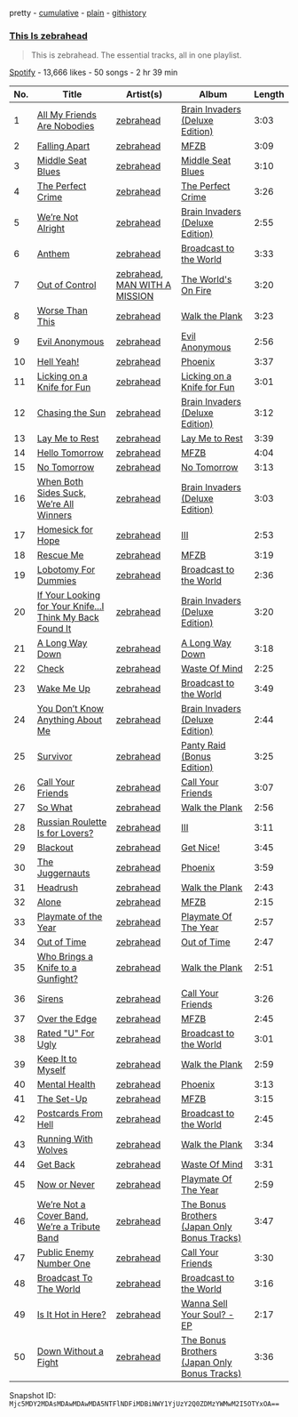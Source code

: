 pretty - [cumulative](/playlists/cumulative/37i9dQZF1DZ06evO441VhO.md) - [plain](/playlists/plain/37i9dQZF1DZ06evO441VhO) - [githistory](https://github.githistory.xyz/mackorone/spotify-playlist-archive/blob/main/playlists/plain/37i9dQZF1DZ06evO441VhO)

### [This Is zebrahead](https://open.spotify.com/playlist/37i9dQZF1DZ06evO441VhO)

> This is zebrahead\. The essential tracks, all in one playlist.

[Spotify](https://open.spotify.com/user/spotify) - 13,666 likes - 50 songs - 2 hr 39 min

| No. | Title | Artist(s) | Album | Length |
|---|---|---|---|---|
| 1 | [All My Friends Are Nobodies](https://open.spotify.com/track/3xhvI8X8PGCKuKd49ZyFNJ) | [zebrahead](https://open.spotify.com/artist/6SiyKSeJo6gcsS2NvuAbsl) | [Brain Invaders \(Deluxe Edition\)](https://open.spotify.com/album/5JxQ55Wvq2kCWtOQ0gSr9h) | 3:03 |
| 2 | [Falling Apart](https://open.spotify.com/track/5bsJbow5ouEx8bHJRr54Ky) | [zebrahead](https://open.spotify.com/artist/6SiyKSeJo6gcsS2NvuAbsl) | [MFZB](https://open.spotify.com/album/0RvGrZn83zvUjARVbbiFDg) | 3:09 |
| 3 | [Middle Seat Blues](https://open.spotify.com/track/4HJJyFnQKbGwPYpWCuhGqv) | [zebrahead](https://open.spotify.com/artist/6SiyKSeJo6gcsS2NvuAbsl) | [Middle Seat Blues](https://open.spotify.com/album/1CyQE3ghzFgt9RBF1Ga6R4) | 3:10 |
| 4 | [The Perfect Crime](https://open.spotify.com/track/5rRwE8PjHsBXfvQ2toLAA9) | [zebrahead](https://open.spotify.com/artist/6SiyKSeJo6gcsS2NvuAbsl) | [The Perfect Crime](https://open.spotify.com/album/2ZWhDKzgWckMPzdKzbh4bf) | 3:26 |
| 5 | [We’re Not Alright](https://open.spotify.com/track/3CPm8pViOWEUtCTI4qrWGu) | [zebrahead](https://open.spotify.com/artist/6SiyKSeJo6gcsS2NvuAbsl) | [Brain Invaders \(Deluxe Edition\)](https://open.spotify.com/album/5JxQ55Wvq2kCWtOQ0gSr9h) | 2:55 |
| 6 | [Anthem](https://open.spotify.com/track/5vB0cxSvzXuVh15EDD0Cej) | [zebrahead](https://open.spotify.com/artist/6SiyKSeJo6gcsS2NvuAbsl) | [Broadcast to the World](https://open.spotify.com/album/0mXXYSxmO3mHdTBrlgOFmZ) | 3:33 |
| 7 | [Out of Control](https://open.spotify.com/track/4qcXBDltsFoCFeERHYfFKE) | [zebrahead](https://open.spotify.com/artist/6SiyKSeJo6gcsS2NvuAbsl), [MAN WITH A MISSION](https://open.spotify.com/artist/3NTbOmzlj2cL86XFuDVFvZ) | [The World's On Fire](https://open.spotify.com/album/3YrPHd8CGlPBfLG4FgmQVy) | 3:20 |
| 8 | [Worse Than This](https://open.spotify.com/track/4wjCtIESmOrufJnqpCNeNs) | [zebrahead](https://open.spotify.com/artist/6SiyKSeJo6gcsS2NvuAbsl) | [Walk the Plank](https://open.spotify.com/album/17f45rWtD5IzrdSew0ZvDi) | 3:23 |
| 9 | [Evil Anonymous](https://open.spotify.com/track/6fB3DvO3syABrIW527ISKA) | [zebrahead](https://open.spotify.com/artist/6SiyKSeJo6gcsS2NvuAbsl) | [Evil Anonymous](https://open.spotify.com/album/6XrDxDfccAIF248JyKIMvS) | 2:56 |
| 10 | [Hell Yeah!](https://open.spotify.com/track/28q2v77HT5TrNO4Spm4AYk) | [zebrahead](https://open.spotify.com/artist/6SiyKSeJo6gcsS2NvuAbsl) | [Phoenix](https://open.spotify.com/album/2HdAxjR3RwHCYRAbBtZYxP) | 3:37 |
| 11 | [Licking on a Knife for Fun](https://open.spotify.com/track/7dva5TF6de5kEEO6E63s8c) | [zebrahead](https://open.spotify.com/artist/6SiyKSeJo6gcsS2NvuAbsl) | [Licking on a Knife for Fun](https://open.spotify.com/album/6YLu3SPZRdXbxfW4VP5NUk) | 3:01 |
| 12 | [Chasing the Sun](https://open.spotify.com/track/6Wmhm5sTC0fpIBCvVH2uQF) | [zebrahead](https://open.spotify.com/artist/6SiyKSeJo6gcsS2NvuAbsl) | [Brain Invaders \(Deluxe Edition\)](https://open.spotify.com/album/5JxQ55Wvq2kCWtOQ0gSr9h) | 3:12 |
| 13 | [Lay Me to Rest](https://open.spotify.com/track/1mamHp9prkpRIUmkbL0Ipk) | [zebrahead](https://open.spotify.com/artist/6SiyKSeJo6gcsS2NvuAbsl) | [Lay Me to Rest](https://open.spotify.com/album/3ikhEcU7D6TW0zHJgxNBPO) | 3:39 |
| 14 | [Hello Tomorrow](https://open.spotify.com/track/1lGPTDBGbDKJnpxEg9GMsi) | [zebrahead](https://open.spotify.com/artist/6SiyKSeJo6gcsS2NvuAbsl) | [MFZB](https://open.spotify.com/album/0RvGrZn83zvUjARVbbiFDg) | 4:04 |
| 15 | [No Tomorrow](https://open.spotify.com/track/22L3BjZDqU8ETWa1wfwdah) | [zebrahead](https://open.spotify.com/artist/6SiyKSeJo6gcsS2NvuAbsl) | [No Tomorrow](https://open.spotify.com/album/12DybI8HFDephDlG0JkqrZ) | 3:13 |
| 16 | [When Both Sides Suck, We’re All Winners](https://open.spotify.com/track/3zxYNAUaz1gqFgINPBqjv8) | [zebrahead](https://open.spotify.com/artist/6SiyKSeJo6gcsS2NvuAbsl) | [Brain Invaders \(Deluxe Edition\)](https://open.spotify.com/album/5JxQ55Wvq2kCWtOQ0gSr9h) | 3:03 |
| 17 | [Homesick for Hope](https://open.spotify.com/track/4RvPDeKtZxooLkO2mXW6gs) | [zebrahead](https://open.spotify.com/artist/6SiyKSeJo6gcsS2NvuAbsl) | [III](https://open.spotify.com/album/2fugR8H7GN4SNbXAnZwfPx) | 2:53 |
| 18 | [Rescue Me](https://open.spotify.com/track/7vJziOrwBGtGshVapxEE9x) | [zebrahead](https://open.spotify.com/artist/6SiyKSeJo6gcsS2NvuAbsl) | [MFZB](https://open.spotify.com/album/0RvGrZn83zvUjARVbbiFDg) | 3:19 |
| 19 | [Lobotomy For Dummies](https://open.spotify.com/track/66OAAgbg7SmKJHxZoaSe34) | [zebrahead](https://open.spotify.com/artist/6SiyKSeJo6gcsS2NvuAbsl) | [Broadcast to the World](https://open.spotify.com/album/0mXXYSxmO3mHdTBrlgOFmZ) | 2:36 |
| 20 | [If Your Looking for Your Knife...I Think My Back Found It](https://open.spotify.com/track/7ARNueFmeVUHPPfntbDdwk) | [zebrahead](https://open.spotify.com/artist/6SiyKSeJo6gcsS2NvuAbsl) | [Brain Invaders \(Deluxe Edition\)](https://open.spotify.com/album/5JxQ55Wvq2kCWtOQ0gSr9h) | 3:20 |
| 21 | [A Long Way Down](https://open.spotify.com/track/5lQUnOC74U3C0MjyjJwwaJ) | [zebrahead](https://open.spotify.com/artist/6SiyKSeJo6gcsS2NvuAbsl) | [A Long Way Down](https://open.spotify.com/album/1mQ8KcLBD0bvlbIcYWdlNi) | 3:18 |
| 22 | [Check](https://open.spotify.com/track/4NAm3aWUkQlQcAll13HVEt) | [zebrahead](https://open.spotify.com/artist/6SiyKSeJo6gcsS2NvuAbsl) | [Waste Of Mind](https://open.spotify.com/album/7bYhJeHWcA2fQcrdLEI5gJ) | 2:25 |
| 23 | [Wake Me Up](https://open.spotify.com/track/3mSZz9k6TzRpin74YEipgV) | [zebrahead](https://open.spotify.com/artist/6SiyKSeJo6gcsS2NvuAbsl) | [Broadcast to the World](https://open.spotify.com/album/0mXXYSxmO3mHdTBrlgOFmZ) | 3:49 |
| 24 | [You Don’t Know Anything About Me](https://open.spotify.com/track/1bc17U8UM8DDQUHywxghnm) | [zebrahead](https://open.spotify.com/artist/6SiyKSeJo6gcsS2NvuAbsl) | [Brain Invaders \(Deluxe Edition\)](https://open.spotify.com/album/5JxQ55Wvq2kCWtOQ0gSr9h) | 2:44 |
| 25 | [Survivor](https://open.spotify.com/track/105NwLq2B5gFMc2BQVHI8d) | [zebrahead](https://open.spotify.com/artist/6SiyKSeJo6gcsS2NvuAbsl) | [Panty Raid \(Bonus Edition\)](https://open.spotify.com/album/0ZzaGzOqEkl2eavzn5y5UK) | 3:25 |
| 26 | [Call Your Friends](https://open.spotify.com/track/33O6ClxE0Fmz149l7HiZcp) | [zebrahead](https://open.spotify.com/artist/6SiyKSeJo6gcsS2NvuAbsl) | [Call Your Friends](https://open.spotify.com/album/6812xPomMsIkc9V0jg5hqs) | 3:07 |
| 27 | [So What](https://open.spotify.com/track/0RJHFMSXfSbic7O7SRsGgG) | [zebrahead](https://open.spotify.com/artist/6SiyKSeJo6gcsS2NvuAbsl) | [Walk the Plank](https://open.spotify.com/album/17f45rWtD5IzrdSew0ZvDi) | 2:56 |
| 28 | [Russian Roulette Is for Lovers?](https://open.spotify.com/track/2c1FRsX6xUDalTZ5duta8v) | [zebrahead](https://open.spotify.com/artist/6SiyKSeJo6gcsS2NvuAbsl) | [III](https://open.spotify.com/album/2fugR8H7GN4SNbXAnZwfPx) | 3:11 |
| 29 | [Blackout](https://open.spotify.com/track/0OjPFbDRJDFuHxnV6X2YpA) | [zebrahead](https://open.spotify.com/artist/6SiyKSeJo6gcsS2NvuAbsl) | [Get Nice!](https://open.spotify.com/album/3R9HDU9QfKoCggoOGZTOVl) | 3:45 |
| 30 | [The Juggernauts](https://open.spotify.com/track/4ZTjAr4g4qKliDJ2SitZ5K) | [zebrahead](https://open.spotify.com/artist/6SiyKSeJo6gcsS2NvuAbsl) | [Phoenix](https://open.spotify.com/album/2HdAxjR3RwHCYRAbBtZYxP) | 3:59 |
| 31 | [Headrush](https://open.spotify.com/track/1xtw6F4uIepvoH1TUAJaWB) | [zebrahead](https://open.spotify.com/artist/6SiyKSeJo6gcsS2NvuAbsl) | [Walk the Plank](https://open.spotify.com/album/17f45rWtD5IzrdSew0ZvDi) | 2:43 |
| 32 | [Alone](https://open.spotify.com/track/2NWWVcMgYuzHHotD9ZZLm7) | [zebrahead](https://open.spotify.com/artist/6SiyKSeJo6gcsS2NvuAbsl) | [MFZB](https://open.spotify.com/album/0RvGrZn83zvUjARVbbiFDg) | 2:15 |
| 33 | [Playmate of the Year](https://open.spotify.com/track/1m3wdcuORJ0NFChz9hYSk7) | [zebrahead](https://open.spotify.com/artist/6SiyKSeJo6gcsS2NvuAbsl) | [Playmate Of The Year](https://open.spotify.com/album/5ffVf5BfBj4Lv9sGDdNaNF) | 2:57 |
| 34 | [Out of Time](https://open.spotify.com/track/70fXq5ZlK9MYEuoHLuD6Na) | [zebrahead](https://open.spotify.com/artist/6SiyKSeJo6gcsS2NvuAbsl) | [Out of Time](https://open.spotify.com/album/7IWrIlIVDc6wDioyrU3lN7) | 2:47 |
| 35 | [Who Brings a Knife to a Gunfight?](https://open.spotify.com/track/4HU3mq85Y1j30CpZcojsLM) | [zebrahead](https://open.spotify.com/artist/6SiyKSeJo6gcsS2NvuAbsl) | [Walk the Plank](https://open.spotify.com/album/17f45rWtD5IzrdSew0ZvDi) | 2:51 |
| 36 | [Sirens](https://open.spotify.com/track/7wCMcW4idLlNjh5DY2WqhF) | [zebrahead](https://open.spotify.com/artist/6SiyKSeJo6gcsS2NvuAbsl) | [Call Your Friends](https://open.spotify.com/album/6812xPomMsIkc9V0jg5hqs) | 3:26 |
| 37 | [Over the Edge](https://open.spotify.com/track/5dmIlDC9WT84BmwK2h8ZmI) | [zebrahead](https://open.spotify.com/artist/6SiyKSeJo6gcsS2NvuAbsl) | [MFZB](https://open.spotify.com/album/0RvGrZn83zvUjARVbbiFDg) | 2:45 |
| 38 | [Rated "U" For Ugly](https://open.spotify.com/track/0eThYQbMcIbjO09j77VwBR) | [zebrahead](https://open.spotify.com/artist/6SiyKSeJo6gcsS2NvuAbsl) | [Broadcast to the World](https://open.spotify.com/album/0mXXYSxmO3mHdTBrlgOFmZ) | 3:01 |
| 39 | [Keep It to Myself](https://open.spotify.com/track/5x973aFd6Tj4nuvcT69TeW) | [zebrahead](https://open.spotify.com/artist/6SiyKSeJo6gcsS2NvuAbsl) | [Walk the Plank](https://open.spotify.com/album/17f45rWtD5IzrdSew0ZvDi) | 2:59 |
| 40 | [Mental Health](https://open.spotify.com/track/732fs63uFgMhF2JZDByDAq) | [zebrahead](https://open.spotify.com/artist/6SiyKSeJo6gcsS2NvuAbsl) | [Phoenix](https://open.spotify.com/album/2HdAxjR3RwHCYRAbBtZYxP) | 3:13 |
| 41 | [The Set\-Up](https://open.spotify.com/track/2Aw502eWK9NavndTlBzLuk) | [zebrahead](https://open.spotify.com/artist/6SiyKSeJo6gcsS2NvuAbsl) | [MFZB](https://open.spotify.com/album/0RvGrZn83zvUjARVbbiFDg) | 3:15 |
| 42 | [Postcards From Hell](https://open.spotify.com/track/6x5AHaFSlfgeVm6U95CNtr) | [zebrahead](https://open.spotify.com/artist/6SiyKSeJo6gcsS2NvuAbsl) | [Broadcast to the World](https://open.spotify.com/album/0mXXYSxmO3mHdTBrlgOFmZ) | 2:45 |
| 43 | [Running With Wolves](https://open.spotify.com/track/1lZxVX5uiK9Q5VTuZJLqca) | [zebrahead](https://open.spotify.com/artist/6SiyKSeJo6gcsS2NvuAbsl) | [Walk the Plank](https://open.spotify.com/album/17f45rWtD5IzrdSew0ZvDi) | 3:34 |
| 44 | [Get Back](https://open.spotify.com/track/4VJE2QEGdEYa1I6sqbqC0r) | [zebrahead](https://open.spotify.com/artist/6SiyKSeJo6gcsS2NvuAbsl) | [Waste Of Mind](https://open.spotify.com/album/7bYhJeHWcA2fQcrdLEI5gJ) | 3:31 |
| 45 | [Now or Never](https://open.spotify.com/track/4rH6H12XBmCpUDBb9Kuxo0) | [zebrahead](https://open.spotify.com/artist/6SiyKSeJo6gcsS2NvuAbsl) | [Playmate Of The Year](https://open.spotify.com/album/2dtK7GDQ3xO6r8TYq1cJ0g) | 2:59 |
| 46 | [We’re Not a Cover Band, We’re a Tribute Band](https://open.spotify.com/track/2c6XGY8oaMu6c0u0ggP81q) | [zebrahead](https://open.spotify.com/artist/6SiyKSeJo6gcsS2NvuAbsl) | [The Bonus Brothers \(Japan Only Bonus Tracks\)](https://open.spotify.com/album/3tzvxBdYuBLvwYloAnIybs) | 3:47 |
| 47 | [Public Enemy Number One](https://open.spotify.com/track/2rlLzrOvZpnjJcERPojtWE) | [zebrahead](https://open.spotify.com/artist/6SiyKSeJo6gcsS2NvuAbsl) | [Call Your Friends](https://open.spotify.com/album/6812xPomMsIkc9V0jg5hqs) | 3:30 |
| 48 | [Broadcast To The World](https://open.spotify.com/track/1LRgvH3K5JpnOf50lFyNFC) | [zebrahead](https://open.spotify.com/artist/6SiyKSeJo6gcsS2NvuAbsl) | [Broadcast to the World](https://open.spotify.com/album/0mXXYSxmO3mHdTBrlgOFmZ) | 3:16 |
| 49 | [Is It Hot in Here?](https://open.spotify.com/track/2JoMYA6pq2ZWhRLDZqA5aP) | [zebrahead](https://open.spotify.com/artist/6SiyKSeJo6gcsS2NvuAbsl) | [Wanna Sell Your Soul? \- EP](https://open.spotify.com/album/0WRr0WoJcCyzU6XECYEakr) | 2:17 |
| 50 | [Down Without a Fight](https://open.spotify.com/track/0oXKsquvboVD6qFut5U9YU) | [zebrahead](https://open.spotify.com/artist/6SiyKSeJo6gcsS2NvuAbsl) | [The Bonus Brothers \(Japan Only Bonus Tracks\)](https://open.spotify.com/album/3tzvxBdYuBLvwYloAnIybs) | 3:36 |

Snapshot ID: `Mjc5MDY2MDAsMDAwMDAwMDA5NTFlNDFiMDBiNWY1YjUzY2Q0ZDMzYWMwM2I5OTYxOA==`
